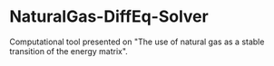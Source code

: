 # NaturalGas-DiffEq-Solver
Computational tool presented on "The use of natural gas as a stable transition of the energy matrix".
